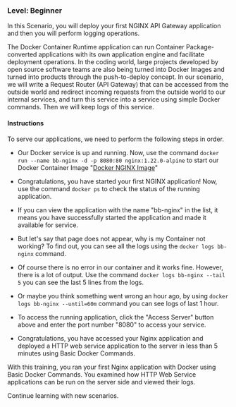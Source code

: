 ###  Level: Beginner
  
In this Scenario, you will deploy your first NGINX API Gateway application and then you will perform logging operations. 

The Docker Container Runtime application can run Container Package-converted applications with its own application engine and facilitate deployment operations. In the coding world, large projects developed by open source software teams are also being turned into Docker Images and turned into products through the push-to-deploy concept. In our scenario, we will write a Request Router (API Gateway) that can be accessed from the outside world and redirect incoming requests from the outside world to our internal services, and turn this service into a service using simple Docker commands. Then we will keep logs of this service.

#### Instructions

To serve our applications, we need to perform the following steps in order.    

- Our Docker service is up and running. Now, use the command ``docker run --name bb-nginx -d -p 8080:80 nginx:1.22.0-alpine`` to start our Docker Container Image "[Docker NGINX Image](https://hub.docker.com/_/nginx)" 

- Congratulations, you have started your first NGINX application! Now, use the command ``docker ps`` to check the status of the running application.  

- If you can view the application with the name "bb-nginx" in the list, it means you have successfully started the application and made it available for service.  

- But let's say that page does not appear, why is my Container not working? To find out, you can see all the logs using the ``docker logs bb-nginx`` command.  

- Of course there is no error in our container and it works fine. However, there is a lot of output. Use the command ``docker logs bb-nginx --tail 5`` you can see the last 5 lines from the logs.  

- Or maybe you think something went wrong an hour ago, by using ``docker logs bb-nginx --until=60m`` command you can see logs of last 1 hour.  

- To access the running application, click the "Access Server" button above and enter the port number "8080" to access your service.  

- Congratulations, you have accessed your Nginx application and deployed a HTTP web service application to the server in less than 5 minutes using Basic Docker Commands.

With this training, you ran your first Nginx application with Docker using Basic Docker Commands. You examined how HTTP Web Service applications can be run on the server side and viewed their logs.

Continue learning with new scenarios.  








